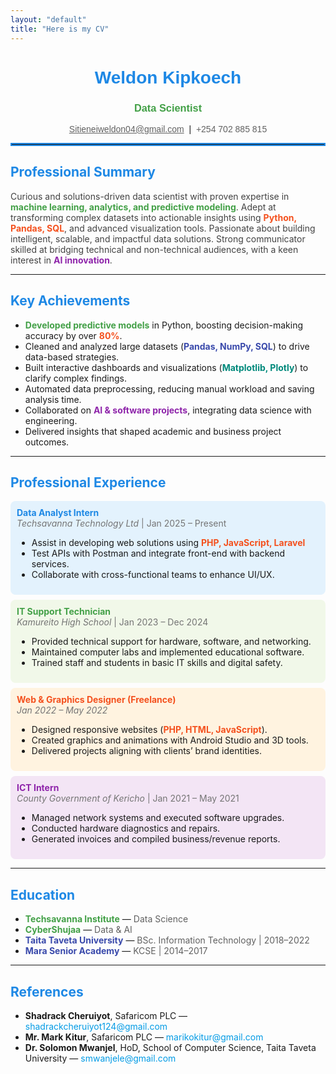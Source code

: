 ```yaml
---
layout: "default"
title: "Here is my CV"
---
```


<div align="center" style="font-family:sans-serif;">
  <h1 style="color:#1E88E5;">Weldon Kipkoech</h1>
  <h3 style="color:#43A047;">Data Scientist</h3>
  <p>
    <a href="mailto:Sitieneiweldon04@gmail.com" style="color:#616161;">Sitieneiweldon04@gmail.com</a> &nbsp;|&nbsp; <span style="color:#616161;">+254 702 885 815</span>
  </p>
</div>

<hr style="border:2px solid #1E88E5;">

## <span style="color:#1E88E5;">Professional Summary</span>

<span style="color:#424242;">
Curious and solutions-driven data scientist with proven expertise in <b style="color:#43A047;">machine learning, analytics, and predictive modeling</b>. Adept at transforming complex datasets into actionable insights using <b style="color:#F4511E;">Python, Pandas, SQL</b>, and advanced visualization tools. Passionate about building intelligent, scalable, and impactful data solutions. Strong communicator skilled at bridging technical and non-technical audiences, with a keen interest in <b style="color:#8E24AA;">AI innovation</b>.
</span>

---

## <span style="color:#1E88E5;">Key Achievements</span>

<ul>
  <li><b style="color:#43A047;">Developed predictive models</b> in Python, boosting decision-making accuracy by over <b style="color:#F4511E;">80%</b>.</li>
  <li>Cleaned and analyzed large datasets (<b style="color:#3949AB;">Pandas, NumPy, SQL</b>) to drive data-based strategies.</li>
  <li>Built interactive dashboards and visualizations (<b style="color:#00897B;">Matplotlib, Plotly</b>) to clarify complex findings.</li>
  <li>Automated data preprocessing, reducing manual workload and saving analysis time.</li>
  <li>Collaborated on <b style="color:#8E24AA;">AI & software projects</b>, integrating data science with engineering.</li>
  <li>Delivered insights that shaped academic and business project outcomes.</li>
</ul>

---

## <span style="color:#1E88E5;">Professional Experience</span>

<div style="background-color:#E3F2FD;padding:10px;border-radius:8px;">
  <b style="color:#1E88E5;">Data Analyst Intern</b><br>
  <span style="color:#757575;"><i>Techsavanna Technology Ltd</i> | Jan 2025 – Present</span>
  <ul>
    <li>Assist in developing web solutions using <b style="color:#F4511E;">PHP, JavaScript, Laravel</b></li>
    <li>Test APIs with Postman and integrate front-end with backend services.</li>
    <li>Collaborate with cross-functional teams to enhance UI/UX.</li>
  </ul>
</div>

<div style="background-color:#F1F8E9;padding:10px;border-radius:8px;margin-top:8px;">
  <b style="color:#43A047;">IT Support Technician</b><br>
  <span style="color:#757575;"><i>Kamureito High School</i> | Jan 2023 – Dec 2024</span>
  <ul>
    <li>Provided technical support for hardware, software, and networking.</li>
    <li>Maintained computer labs and implemented educational software.</li>
    <li>Trained staff and students in basic IT skills and digital safety.</li>
  </ul>
</div>

<div style="background-color:#FFF3E0;padding:10px;border-radius:8px;margin-top:8px;">
  <b style="color:#F4511E;">Web & Graphics Designer (Freelance)</b><br>
  <span style="color:#757575;"><i>Jan 2022 – May 2022</i></span>
  <ul>
    <li>Designed responsive websites (<b style="color:#F4511E;">PHP, HTML, JavaScript</b>).</li>
    <li>Created graphics and animations with Android Studio and 3D tools.</li>
    <li>Delivered projects aligning with clients’ brand identities.</li>
  </ul>
</div>

<div style="background-color:#F3E5F5;padding:10px;border-radius:8px;margin-top:8px;">
  <b style="color:#8E24AA;">ICT Intern</b><br>
  <span style="color:#757575;"><i>County Government of Kericho</i> | Jan 2021 – May 2021</span>
  <ul>
    <li>Managed network systems and executed software upgrades.</li>
    <li>Conducted hardware diagnostics and repairs.</li>
    <li>Generated invoices and compiled business/revenue reports.</li>
  </ul>
</div>

---

## <span style="color:#1E88E5;">Education</span>

<ul>
  <li><b style="color:#43A047;">Techsavanna Institute</b> — <span style="color:#616161;">Data Science</span></li>
  <li><b style="color:#43A047;">CyberShujaa</b> — <span style="color:#616161;">Data & AI</span></li>
  <li><b style="color:#3949AB;">Taita Taveta University</b> — <span style="color:#616161;">BSc. Information Technology | 2018–2022</span></li>
  <li><b style="color:#3949AB;">Mara Senior Academy</b> — <span style="color:#616161;">KCSE | 2014–2017</span></li>
</ul>

---

## <span style="color:#1E88E5;">References</span>

<ul>
  <li><b>Shadrack Cheruiyot</b>, Safaricom PLC — <span style="color:#039BE5;">shadrackcheruiyot124@gmail.com</span></li>
  <li><b>Mr. Mark Kitur</b>, Safaricom PLC — <span style="color:#039BE5;">marikokitur@gmail.com</span></li>
  <li><b>Dr. Solomon Mwanjel</b>, HoD, School of Computer Science, Taita Taveta University — <span style="color:#039BE5;">smwanjele@gmail.com</span></li>
</ul>
